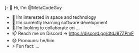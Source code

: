 [- 👋 Hi, I’m @MetaCodeGuy
- 👀 I’m interested in space and technology
- 🌱 I’m currently learning software development
- 💞️ I’m looking to collaborate on ...
- 📫 Reach me on Discord -> https://discord.gg/dtdJ87ZPmF
- 😄 Pronouns: he/him
- ⚡ Fun fact: ...
